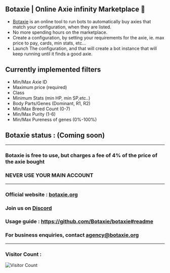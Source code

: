 ## Botaxie | Online Axie infinity Marketplace 👋

- [Botaxie](https://www.botaxie.org) is an online tool to run bots to automatically buy axies that match your configuration, when they are listed.
- No more spending hours on the marketplace.
- Create a configuration, by setting your requirements for the axie, ie. max price to pay, cards, min stats, etc...
- Launch The configuration, and that will create a bot instance that will keep running until it finds a good axie.

## Currently implemented filters
- Min/Max Axie ID
- Maximum price (required)
- Class
- Minimum Stats (min HP, min SP,etc..)
- Body Parts/Genes (Dominant, R1, R2)
- Min/Max Breed Count (0-7)
- Min/Max Purity (1-6)
- Min/Max Pureness of genes (0%-100%)

## Botaxie status : (Coming soon)
--------

### Botaxie is free to use, but charges a fee of 4% of the price of the axie bought
### NEVER USE YOUR MAIN ACCOUNT

--------
### Official website : [botaxie.org](http://botaxie.org)
### Join us on [Discord](https://discord.gg/grMVsVYjdF)
### Usage guide : https://github.com/Botaxie/botaxie#readme
### For business enquiries, contact agency@botaxie.org
-----------

### Visitor Count :
  ![Visitor Count](https://profile-counter.glitch.me/botaxie/count.svg)
